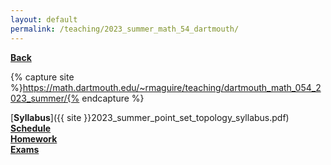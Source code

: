 ```yaml
---
layout: default
permalink: /teaching/2023_summer_math_54_dartmouth/
---
```

[**Back**](../)

{% capture site %}https://math.dartmouth.edu/~rmaguire/teaching/dartmouth_math_054_2023_summer/{% endcapture %}

[**Syllabus**]({{ site }}2023_summer_point_set_topology_syllabus.pdf)<br />
[**Schedule**](./2023_summer_math_54_schedule/)<br />
[**Homework**](./2023_summer_math_54_homework/)<br />
[**Exams**](./2023_summer_math_54_exams/)
